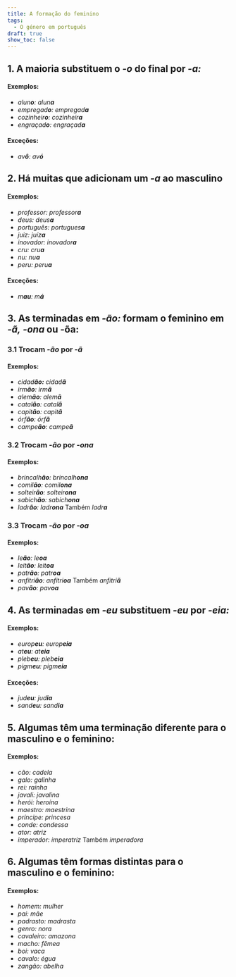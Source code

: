 ```yaml
---
title: A formação do feminino
tags:
  - O género em português
draft: true
show_toc: false
---
```

## 1. A maioria substituem o *-o* do final por *-a:* 

#### Exemplos:
- *alun**o**:* *alun**a***
- *empregad**o**:* *empregad**a***
- *cozinheir**o**:* *cozinheir**a***
- *engraçad**o**:* *engraçad**a***
#### Exceções: 
- *av**ô**:* *av**ó***

## 2. Há muitas que adicionam um *-a* ao masculino

#### Exemplos:
- *professor:* *professor**a***
- *deus:* *deus**a***
- *português:* *portugues**a***
- *juiz:* *juíz**a***
- *inovador:* *inovador**a***
- *cru:* *cru**a***
- *nu:* *nu**a***
- *peru:* *peru**a***

#### Exceções:
- *m**au**:* *m**á***

## 3. As terminadas em *-ão:* formam o feminino em *-ã,* *-ona* ou -õa: 

### 3.1 Trocam *-ão* por *-ã*
#### Exemplos:
- *cidad**ão:*** *cidad**ã***
- *irm**ão**:* *irm**ã***
- *alem**ão**:* *alem**ã***
- *catal**ão**:* *catal**ã***
- *capit**ão**:* *capit**ã***
- *órf**ão**:* *órf**ã***
- *campe**ão**:* *campe**ã***

### 3.2 Trocam *-ão* por *-ona*
#### Exemplos:
- *brincalh**ão**:* *brincalh**ona***
- *comil**ão**:* *comil**ona***
- *solteir**ão**:* *solteir**ona***
- *sabich**ão**:* *sabich**ona***
- *ladr**ão**:* *ladr**ona*** Também *ladr**a***

### 3.3 Trocam *-ão* por *-oa*
#### Exemplos: 
- *le**ão**:* *le**oa***
- *leit**ão**:* *leit**oa***
- *patr**ão**:* *patr**oa***
- *anfitri**ão**:* *anfitri**oa*** Também *anfitri**ã***
- *pav**ão**:* *pav**oa***


## 4. As terminadas em *-eu* substituem *-eu* por *-eia:* 
#### Exemplos:
- *europ**eu**:* *europ**eia***
- *at**eu**:* *at**eia***
- *pleb**eu**:* *pleb**eia***
- *pigm**eu**:* *pigm**eia***

#### Exceções: 
- *jud**eu**:* *jud**ia***
- *sand**eu**:* *sand**ia***

## 5. Algumas têm uma terminação diferente para o masculino e o feminino:
#### Exemplos:
- *cão:* *cadela*
- *galo:* *galinha*
- *rei:* *rainha*
- *javali:* *javalina*
- *herói:* *heroína*
- *maestro:* *maestrina*
- *príncipe:* *princesa*
- *conde:* *condessa*
- *ator:* *atriz*
- *imperador:* *imperatriz* Também *imperadora*

## 6. Algumas têm formas distintas para o masculino e o feminino:
#### Exemplos:
- *homem:* *mulher*
- *pai:* *mãe*
- *padrasto:* *madrasta*
- *genro:* *nora*
- *cavaleiro:* *amazona*
- *macho:* *fêmea*
- *boi:* *vaca*
- *cavalo:* *égua*
- *zangão:* *abelha*

